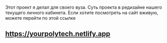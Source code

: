 Этот проект я делал для своего вуза. Суть проекта в редизайне нашего текущего личного кабинета.
Если хотите посмотреть на сайт вживую, можете перейти по этой ссылке
## https://yourpolytech.netlify.app
